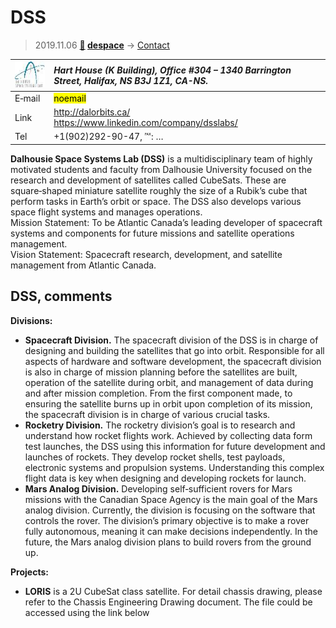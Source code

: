 # DSS
> 2019.11.06 **[🚀](../index/index.md) [despace](index.md)** → [Contact](contact.md)

|[![](f/contact/d/dss_logo1_thumb.jpg)](f/contact/d/dss_logo1.png)|*Hart House (K Building), Office #304 – 1340 Barrington Street, Halifax, NS B3J 1Z1, CA-NS.*|
|:--|:--|
|E‑mail| <mark>noemail</mark> |
|Link| <http://dalorbits.ca/><br> <https://www.linkedin.com/company/dsslabs/> |
|Tel| +1(902)292-90-47, ℻: … |

**Dalhousie Space Systems Lab (DSS)** is a multidisciplinary team of highly motivated students and faculty from Dalhousie University focused on the research and development of satellites called CubeSats. These are square‑shaped miniature satellite roughly the size of a Rubik’s cube that perform tasks in Earth’s orbit or space. The DSS also develops various space flight systems and manages operations.  
Mission Statement: To be Atlantic Canada’s leading developer of spacecraft systems and components for future missions and satellite operations management.  
Vision Statement: Spacecraft research, development, and satellite management from Atlantic Canada.


<p style="page-break-after:always"> </p>

## DSS, comments

**Divisions:**

   - **Spacecraft Division.** The spacecraft division of the DSS is in charge of designing and building the satellites that go into orbit. Responsible for all aspects of hardware and software development, the spacecraft division is also in charge of mission planning before the satellites are built, operation of the satellite during orbit, and management of data during and after mission completion. From the first component made, to ensuring the satellite burns up in orbit upon completion of its mission, the spacecraft division is in charge of various crucial tasks.
   - **Rocketry Division.** The rocketry division’s goal is to research and understand how rocket flights work. Achieved by collecting data form test launches, the DSS using this information for future development and launches of rockets. They develop rocket shells, test payloads, electronic systems and propulsion systems. Understanding this complex flight data is key when designing and developing rockets for launch.
   - **Mars Analog Division.** Developing self‑sufficient rovers for Mars missions with the Canadian Space Agency is the main goal of the Mars analog division. Currently, the division is focusing on the software that controls the rover. The division’s primary objective is to make a rover fully autonomous, meaning it can make decisions independently. In the future, the Mars analog division plans to build rovers from the ground up.

**Projects:**

   - **LORIS** is a 2U CubeSat class satellite. For detail chassis drawing, please refer to the Chassis Engineering Drawing document. The file could be accessed using the link below
